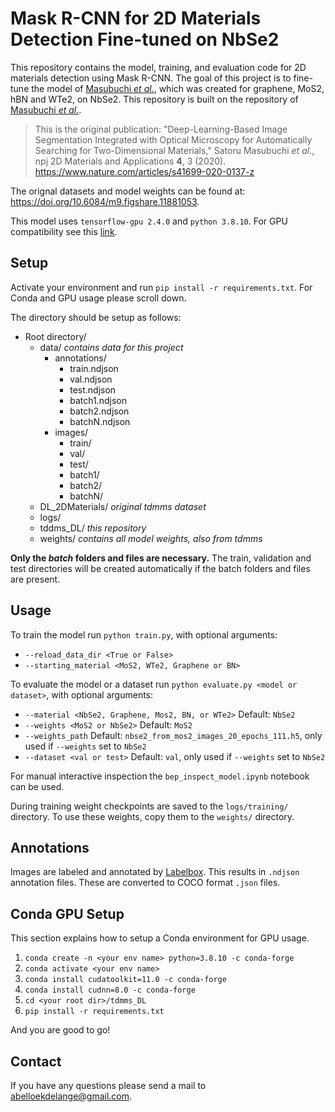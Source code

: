 
# Mask R-CNN for 2D Materials Detection Fine-tuned on NbSe2

This repository contains the model, training, and evaluation code for 2D materials detection using Mask R-CNN. The goal of this project is to fine-tune the model of [Masubuchi *et al.*](https://www.nature.com/articles/s41699-020-0137-z), which was created for graphene, MoS2, hBN and WTe2, on NbSe2. This repository is built on the repository of [Masubuchi *et al.*](https://github.com/tdmms/tdmms_DL).


>This is the original publication:
"Deep-Learning-Based Image Segmentation Integrated with Optical Microscopy for Automatically Searching for Two-Dimensional Materials," Satoru Masubuchi *et al.*, npj 2D Materials and Applications **4**, 3 (2020). https://www.nature.com/articles/s41699-020-0137-z

The orignal datasets and model weights can be found at: https://doi.org/10.6084/m9.figshare.11881053.

This model uses `tensorflow-gpu 2.4.0`  and `python 3.8.10`. For GPU compatibility see this [link](https://www.tensorflow.org/install/source#gpu).

## Setup
Activate your environment and run `pip install -r requirements.txt`. For Conda and GPU usage please scroll down.

The directory should be setup as follows:

 - Root directory/
	 - data/ *contains data for this project*
		 - annotations/
			 - train.ndjson
			 - val.ndjson
			 - test.ndjson
			 - batch1.ndjson
			 - batch2.ndjson
			 - batchN.ndjson
		 - images/
			 - train/
			 - val/
			 - test/
			 - batch1/
			 - batch2/
			 - batchN/
	 - DL_2DMaterials/ *original tdmms dataset*
	 - logs/
	 - tddms_DL/ *this repository*
	 - weights/ *contains all model weights, also from tdmms*

**Only the *batch* folders and files are necessary.** The train, validation and test directories will be created automatically if the batch folders and files are present.

## Usage
To train the model run `python train.py`, with optional arguments:
 - `--reload_data_dir <True or False>`
 - `--starting_material <MoS2, WTe2, Graphene or BN>`

To evaluate the model or a dataset run `python evaluate.py <model or dataset>`, with optional arguments:
- `--material <NbSe2, Graphene, Mos2, BN, or WTe2>` Default: `NbSe2`
- `--weights <MoS2 or NbSe2>` Default: `MoS2`
- `--weights_path` Default: `nbse2_from_mos2_images_20_epochs_111.h5`, only used if `--weights` set to `NbSe2`
- `--dataset <val or test>` Default: `val`, only used if `--weights` set to `NbSe2`

For manual interactive inspection the `bep_inspect_model.ipynb` notebook can be used.

During training weight checkpoints are saved to the `logs/training/` directory. To use these weights, copy them to the `weights/` directory.

## Annotations
Images are labeled and annotated by [Labelbox](https://labelbox.com/). This results in `.ndjson` annotation files. These are converted to COCO format `.json` files.

## Conda GPU Setup
This section explains how to setup a Conda environment for GPU usage.

1. `conda create -n <your env name> python=3.8.10 -c conda-forge`
2. `conda activate <your env name>`
3. `conda install cudatoolkit=11.0 -c conda-forge`
4. `conda install cudnn=8.0 -c conda-forge`
5. `cd <your root dir>/tdmms_DL`
6. `pip install -r requirements.txt`

And you are good to go!

## Contact
If you have any questions please send a mail to abelloekdelange@gmail.com.